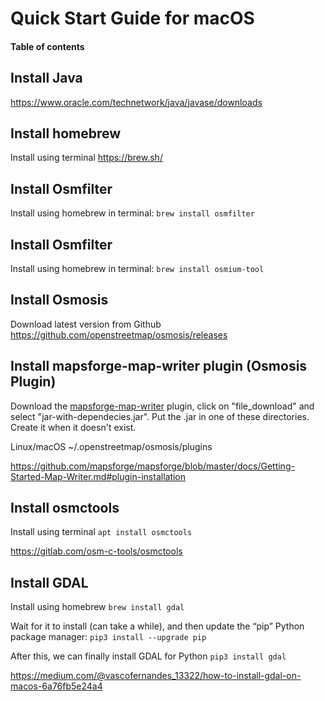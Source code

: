 

# Quick Start Guide for macOS <!-- omit in toc -->

#### Table of contents <!-- omit in toc -->

## Install Java
https://www.oracle.com/technetwork/java/javase/downloads

## Install homebrew
Install using terminal
https://brew.sh/

## Install Osmfilter
Install using homebrew in terminal:
`brew install osmfilter`

## Install Osmfilter
Install using homebrew in terminal:
`brew install osmium-tool`

## Install Osmosis
Download latest version from Github
https://github.com/openstreetmap/osmosis/releases

## Install mapsforge-map-writer plugin (Osmosis Plugin)
Download the [mapsforge-map-writer](https://search.maven.org/search?q=a:mapsforge-map-writer) plugin, click on "file_download" and select "jar-with-dependecies.jar". Put the .jar in one of these directories. Create it when it doesn't exist.

Linux/macOS ~/.openstreetmap/osmosis/plugins

https://github.com/mapsforge/mapsforge/blob/master/docs/Getting-Started-Map-Writer.md#plugin-installation

## Install osmctools
Install using terminal
`apt install osmctools`

https://gitlab.com/osm-c-tools/osmctools

## Install GDAL
Install using homebrew
`brew install gdal`

Wait for it to install (can take a while), and then update the “pip” Python package manager:
`pip3 install --upgrade pip`

After this, we can finally install GDAL for Python
`pip3 install gdal`

https://medium.com/@vascofernandes_13322/how-to-install-gdal-on-macos-6a76fb5e24a4